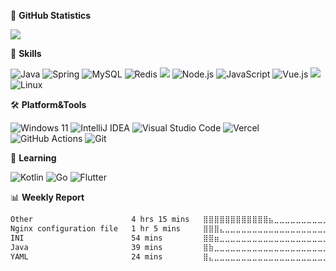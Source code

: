 🌟 **GitHub Statistics**

![](https://github-readme-stats.vercel.app/api?username=krisp7zz&count_private=true&show_icons=true&bg_color=ffffff00&text_color=666666&&hide_border=true)

🔭 **Skills**

![Java](https://img.shields.io/badge/Java-%23ED8B00.svg?style=flat-square&logo=openjdk&logoColor=white) ![Spring](https://img.shields.io/badge/Spring-6DB33F.svg?style=flat-square&logo=spring&logoColor=white) ![MySQL](https://img.shields.io/badge/-MySQL-4479a1?style=flat-square&logo=mysql&logoColor=white) ![Redis](https://img.shields.io/badge/-Redis-dd0031?style=flat-square&logo=redis&logoColor=white) ![](https://img.shields.io/badge/-Python-3670a0?style=flat-square&logo=Python&logoColor=ffdd54) ![Node.js](https://img.shields.io/badge/-Node.js-6da55f?style=flat-square&logo=Node.js&logoColor=fff) ![JavaScript](https://img.shields.io/badge/JavaScript-323330.svg?style=flat-square&logo=javascript&logoColor=F7DF1E) ![Vue.js](https://img.shields.io/badge/Vue.js-35495e.svg?style=flat-square&logo=vuedotjs&logoColor=4FC08D) ![](https://img.shields.io/badge/-Docker-0db7ed?style=flat-square&logo=Docker&logoColor=white) ![Linux](https://img.shields.io/badge/Linux-FCC624?style=flat-square&logo=linux&logoColor=black)



🛠 **Platform&Tools**

![Windows 11](https://img.shields.io/badge/Windows%2011-0079d5.svg?style=flat-square&logo=Windows%2011&logoColor=white) ![IntelliJ IDEA](https://img.shields.io/badge/IntelliJ%20IDEA-000000.svg?style=flat-square&logo=intellij-idea&logoColor=white) ![Visual Studio Code](https://img.shields.io/badge/VS%20Code-0078d7.svg?style=flat-square&logo=visual-studio-code&logoColor=white) ![Vercel](https://img.shields.io/badge/Vercel-000000.svg?style=flat-square&logo=vercel&logoColor=white) ![GitHub Actions](https://img.shields.io/badge/Github%20Actions-2671E5.svg?style=flat-square&logo=githubactions&logoColor=white) ![Git](https://img.shields.io/badge/Git-F05033.svg?style=flat-square&logo=git&logoColor=white)



🚀 **Learning**

![Kotlin](https://img.shields.io/badge/kotlin-7F52FF.svg?style=flat-square&logo=kotlin&logoColor=white) ![Go](https://img.shields.io/badge/Go-00ADD8.svg?style=flat-square&logo=go&logoColor=white) ![Flutter](https://img.shields.io/badge/Flutter-02569B.svg?style=flat-square&logo=Flutter&logoColor=white)



📊 **Weekly Report**

<!--START_SECTION:waka-->

```txt
Other                      4 hrs 15 mins   ⣿⣿⣿⣿⣿⣿⣿⣿⣿⣿⣿⣿⣦⣀⣀⣀⣀⣀⣀⣀⣀⣀⣀⣀⣀   50.07 %
Nginx configuration file   1 hr 5 mins     ⣿⣿⣿⣄⣀⣀⣀⣀⣀⣀⣀⣀⣀⣀⣀⣀⣀⣀⣀⣀⣀⣀⣀⣀⣀   12.87 %
INI                        54 mins         ⣿⣿⣶⣀⣀⣀⣀⣀⣀⣀⣀⣀⣀⣀⣀⣀⣀⣀⣀⣀⣀⣀⣀⣀⣀   10.60 %
Java                       39 mins         ⣿⣷⣀⣀⣀⣀⣀⣀⣀⣀⣀⣀⣀⣀⣀⣀⣀⣀⣀⣀⣀⣀⣀⣀⣀   07.66 %
YAML                       24 mins         ⣿⣄⣀⣀⣀⣀⣀⣀⣀⣀⣀⣀⣀⣀⣀⣀⣀⣀⣀⣀⣀⣀⣀⣀⣀   04.76 %
```

<!--END_SECTION:waka-->

